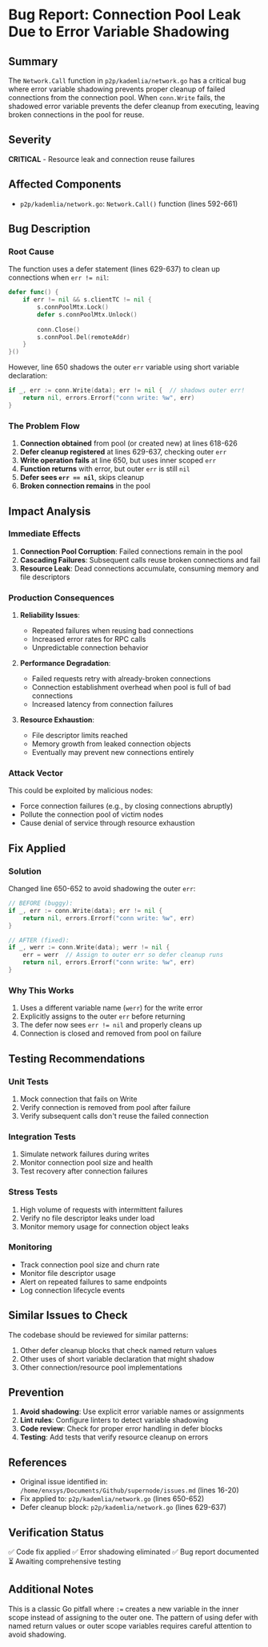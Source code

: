 # Bug Report: Connection Pool Leak Due to Error Variable Shadowing

## Summary
The `Network.Call` function in `p2p/kademlia/network.go` has a critical bug where error variable shadowing prevents proper cleanup of failed connections from the connection pool. When `conn.Write` fails, the shadowed error variable prevents the defer cleanup from executing, leaving broken connections in the pool for reuse.

## Severity
**CRITICAL** - Resource leak and connection reuse failures

## Affected Components
- `p2p/kademlia/network.go`: `Network.Call()` function (lines 592-661)

## Bug Description

### Root Cause
The function uses a defer statement (lines 629-637) to clean up connections when `err != nil`:

```go
defer func() {
    if err != nil && s.clientTC != nil {
        s.connPoolMtx.Lock()
        defer s.connPoolMtx.Unlock()
        
        conn.Close()
        s.connPool.Del(remoteAddr)
    }
}()
```

However, line 650 shadows the outer `err` variable using short variable declaration:

```go
if _, err := conn.Write(data); err != nil {  // shadows outer err!
    return nil, errors.Errorf("conn write: %w", err)
}
```

### The Problem Flow

1. **Connection obtained** from pool (or created new) at lines 618-626
2. **Defer cleanup registered** at lines 629-637, checking outer `err`
3. **Write operation fails** at line 650, but uses inner scoped `err`
4. **Function returns** with error, but outer `err` is still `nil`
5. **Defer sees `err == nil`**, skips cleanup
6. **Broken connection remains** in the pool

## Impact Analysis

### Immediate Effects
1. **Connection Pool Corruption**: Failed connections remain in the pool
2. **Cascading Failures**: Subsequent calls reuse broken connections and fail
3. **Resource Leak**: Dead connections accumulate, consuming memory and file descriptors

### Production Consequences

1. **Reliability Issues**:
   - Repeated failures when reusing bad connections
   - Increased error rates for RPC calls
   - Unpredictable connection behavior

2. **Performance Degradation**:
   - Failed requests retry with already-broken connections
   - Connection establishment overhead when pool is full of bad connections
   - Increased latency from connection failures

3. **Resource Exhaustion**:
   - File descriptor limits reached
   - Memory growth from leaked connection objects
   - Eventually may prevent new connections entirely

### Attack Vector
This could be exploited by malicious nodes:
- Force connection failures (e.g., by closing connections abruptly)
- Pollute the connection pool of victim nodes
- Cause denial of service through resource exhaustion

## Fix Applied

### Solution
Changed line 650-652 to avoid shadowing the outer `err`:

```go
// BEFORE (buggy):
if _, err := conn.Write(data); err != nil {
    return nil, errors.Errorf("conn write: %w", err)
}

// AFTER (fixed):
if _, werr := conn.Write(data); werr != nil {
    err = werr  // Assign to outer err so defer cleanup runs
    return nil, errors.Errorf("conn write: %w", err)
}
```

### Why This Works
1. Uses a different variable name (`werr`) for the write error
2. Explicitly assigns to the outer `err` before returning
3. The defer now sees `err != nil` and properly cleans up
4. Connection is closed and removed from pool on failure

## Testing Recommendations

### Unit Tests
1. Mock connection that fails on Write
2. Verify connection is removed from pool after failure
3. Verify subsequent calls don't reuse the failed connection

### Integration Tests
1. Simulate network failures during writes
2. Monitor connection pool size and health
3. Test recovery after connection failures

### Stress Tests
1. High volume of requests with intermittent failures
2. Verify no file descriptor leaks under load
3. Monitor memory usage for connection object leaks

### Monitoring
- Track connection pool size and churn rate
- Monitor file descriptor usage
- Alert on repeated failures to same endpoints
- Log connection lifecycle events

## Similar Issues to Check
The codebase should be reviewed for similar patterns:
1. Other defer cleanup blocks that check named return values
2. Other uses of short variable declaration that might shadow
3. Other connection/resource pool implementations

## Prevention
1. **Avoid shadowing**: Use explicit error variable names or assignments
2. **Lint rules**: Configure linters to detect variable shadowing
3. **Code review**: Check for proper error handling in defer blocks
4. **Testing**: Add tests that verify resource cleanup on errors

## References
- Original issue identified in: `/home/enxsys/Documents/Github/supernode/issues.md` (lines 16-20)
- Fix applied to: `p2p/kademlia/network.go` (lines 650-652)
- Defer cleanup block: `p2p/kademlia/network.go` (lines 629-637)

## Verification Status
✅ Code fix applied
✅ Error shadowing eliminated
✅ Bug report documented
⏳ Awaiting comprehensive testing

## Additional Notes
This is a classic Go pitfall where `:=` creates a new variable in the inner scope instead of assigning to the outer one. The pattern of using defer with named return values or outer scope variables requires careful attention to avoid shadowing.